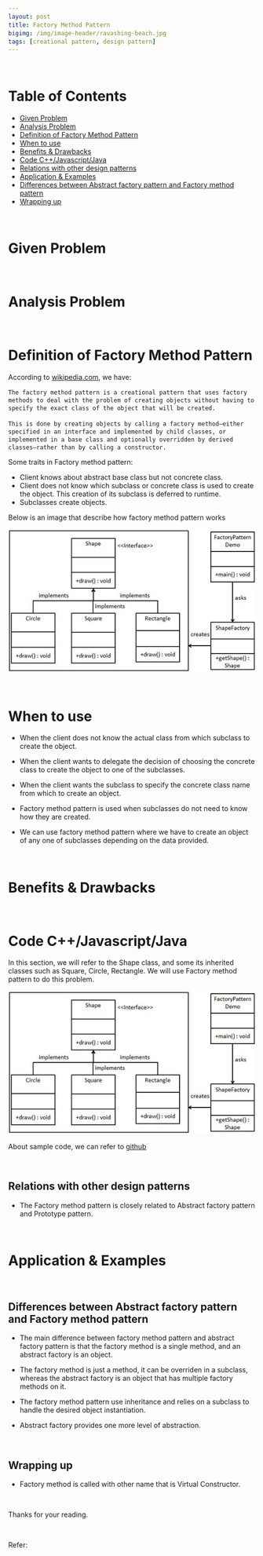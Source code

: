 ```yaml
---
layout: post
title: Factory Method Pattern
bigimg: /img/image-header/ravashing-beach.jpg
tags: [creational pattern, design pattern]
---
```





<br>

# Table of Contents
- [Given Problem](#given-problem)
- [Analysis Problem](#analysis-problem)
- [Definition of Factory Method Pattern](#definition-of-factory-method-pattern)
- [When to use](#when-to-use)
- [Benefits & Drawbacks](#benefits-and-drawbacks)
- [Code C++/Javascript/Java](#code-C++/Javascript/Java)
- [Relations with other design patterns](#relations-with-other-design-patterns)
- [Application & Examples](#application-&-examples)
- [Differences between Abstract factory pattern and Factory method pattern](#differences-between-abstract-factory-pattern-and-factory-method-pattern)
- [Wrapping up](#wrapping-up)

<br>

# Given Problem




<br>

# Analysis Problem



<br>

# Definition of Factory Method Pattern
According to [wikipedia.com](https://en.wikipedia.org/wiki/Factory_method_pattern), we have:

```
The factory method pattern is a creational pattern that uses factory methods to deal with the problem of creating objects without having to specify the exact class of the object that will be created.

This is done by creating objects by calling a factory method—either specified in an interface and implemented by child classes, or implemented in a base class and optionally overridden by derived classes—rather than by calling a constructor.
```

Some traits in Factory method pattern:
- Client knows about abstract base class but not concrete class.
- Client does not know which subclass or concrete class is used to create the object. This creation of its subclass is deferred to runtime.
- Subclasses create objects.

Below is an image that describe how factory method pattern works

![](../img/design-pattern/factory-method/factory_pattern_uml_diagram.jpg)

<br>

# When to use
- When the client does not know the actual class from which subclass to create the object.

- When the client wants to delegate the decision of choosing the concrete class to create the object to one of the subclasses.

- When the client wants the subclass to specify the concrete class name from which to create an object.

- Factory method pattern is used when subclasses do not need to know how they are created.

- We can use factory method pattern where we have to create an object of any one of subclasses depending on the data provided.

<br>

# Benefits & Drawbacks



<br>

# Code C++/Javascript/Java

In this section, we will refer to the Shape class, and some its inherited classes such as Square, Circle, Rectangle. We will use Factory method pattern to do this problem.

![](../img/design-pattern/factory-method/factory_pattern_uml_diagram.jpg)

About sample code, we can refer to [github](https://github.com/DucManhPhan/Design-Pattern/tree/master/Creational-Pattern/factory-method)

<br>

## Relations with other design patterns
- The Factory method pattern is closely related to Abstract factory pattern and Prototype pattern.




<br>

# Application & Examples





<br>

## Differences between Abstract factory pattern and Factory method pattern
- The main difference between factory method pattern and abstract factory pattern is that the factory method is a single method, and an abstract factory is an object.

- The factory method is just a method, it can be overriden in a subclass, whereas the abstract factory is an object that has multiple factory methods on it.

- The factory method pattern use inheritance and relies on a subclass to handle the desired object instantiation.

- Abstract factory provides one more level of abstraction.

<br>

## Wrapping up
- Factory method is called with other name that is Virtual Constructor.



<br>

Thanks for your reading.

<br>

Refer:

